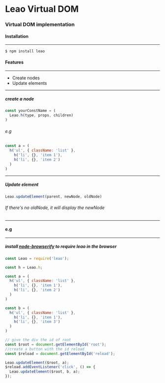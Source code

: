 # Leao Virtual DOM

### Virtual DOM implementation

#### Installation
------
`$ npm install leao`


#### Features
------

- Create nodes
- Update elements
------
##### create a node

```javascript
const yourConstName = (
  Leao.h(type, props, children)
)
```
###### e.g
```javascript
const a = (
  h('ul', { className: 'list' },
    h('li', {}, 'item 1'),
    h('li', {}, 'item 2')
  )
)
```
------
##### Update element

```javascript
Leao.updateElement(parent, newNode, oldNode)
```
###### If there's no oldNode, it will display the newNode
------
#### e.g
------
##### install [node-browserify](https://github.com/substack/node-browserify) to require leao in the browser
```javascript
const Leao = require('leao');

const h = Leao.h;

const a = (
  h('ul', { className: 'list' },
    h('li', {}, 'item 1'),
    h('li', {}, 'item 2')
  )
)

const b = (
  h('ul', { className: 'list' },
    h('li', {}, 'item 1'),
    h('li', {}, 'item 3')
  )
)

// give the div the id of root
const $root = document.getElementById('root');
//create a button with the id reload
const $reload = document.getElementById('reload');

Leao.updateElement($root, a);
$reload.addEventListener('click', () => {
  Leao.updateElement($root, b, a);
});

```






